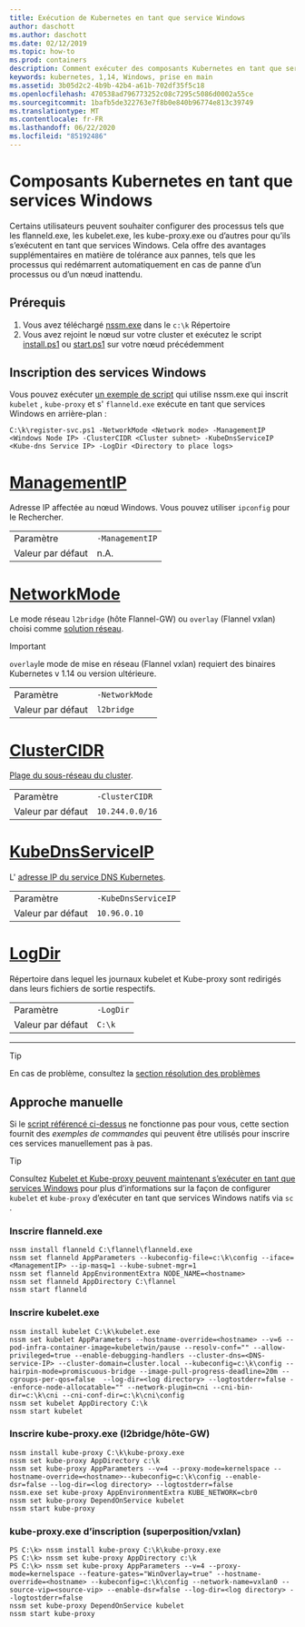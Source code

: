 ```yaml
---
title: Exécution de Kubernetes en tant que service Windows
author: daschott
ms.author: daschott
ms.date: 02/12/2019
ms.topic: how-to
ms.prod: containers
description: Comment exécuter des composants Kubernetes en tant que services Windows.
keywords: kubernetes, 1,14, Windows, prise en main
ms.assetid: 3b05d2c2-4b9b-42b4-a61b-702df35f5c18
ms.openlocfilehash: 470538ad796773252c08c7295c5086d0002a55ce
ms.sourcegitcommit: 1bafb5de322763e7f8b0e840b96774e813c39749
ms.translationtype: MT
ms.contentlocale: fr-FR
ms.lasthandoff: 06/22/2020
ms.locfileid: "85192486"
---
```

# <a name="kubernetes-components-as-windows-services"></a>Composants Kubernetes en tant que services Windows

Certains utilisateurs peuvent souhaiter configurer des processus tels que les flanneld.exe, les kubelet.exe, les kube-proxy.exe ou d’autres pour qu’ils s’exécutent en tant que services Windows. Cela offre des avantages supplémentaires en matière de tolérance aux pannes, tels que les processus qui redémarrent automatiquement en cas de panne d’un processus ou d’un nœud inattendu.


## <a name="prerequisites"></a>Prérequis
1. Vous avez téléchargé [nssm.exe](https://nssm.cc/download) dans le `c:\k` Répertoire
2. Vous avez rejoint le nœud sur votre cluster et exécutez le script [install.ps1](https://github.com/Microsoft/SDN/tree/master/Kubernetes/flannel/install.ps1) ou [start.ps1](https://github.com/Microsoft/SDN/blob/master/Kubernetes/flannel/start.ps1) sur votre nœud précédemment

## <a name="registering-windows-services"></a>Inscription des services Windows
Vous pouvez exécuter [un exemple de script](https://github.com/Microsoft/SDN/tree/master/Kubernetes/flannel/register-svc.ps1) qui utilise nssm.exe qui inscrit `kubelet` , `kube-proxy` et s' `flanneld.exe` exécute en tant que services Windows en arrière-plan :

```
C:\k\register-svc.ps1 -NetworkMode <Network mode> -ManagementIP <Windows Node IP> -ClusterCIDR <Cluster subnet> -KubeDnsServiceIP <Kube-dns Service IP> -LogDir <Directory to place logs>
```

# <a name="managementip"></a>[ManagementIP](#tab/ManagementIP)
Adresse IP affectée au nœud Windows. Vous pouvez utiliser `ipconfig` pour le Rechercher.

|  |  |
|---------|---------|
|Paramètre     | `-ManagementIP`        |
|Valeur par défaut    | n.A.        |


# <a name="networkmode"></a>[NetworkMode](#tab/NetworkMode)
Le mode réseau `l2bridge` (hôte Flannel-GW) ou `overlay` (Flannel vxlan) choisi comme [solution réseau](./network-topologies.md).

> [!Important]
> `overlay`le mode de mise en réseau (Flannel vxlan) requiert des binaires Kubernetes v 1.14 ou version ultérieure.

|  |  |
|---------|---------|
|Paramètre     | `-NetworkMode`        |
|Valeur par défaut    | `l2bridge`        |


# <a name="clustercidr"></a>[ClusterCIDR](#tab/ClusterCIDR)
[Plage du sous-réseau du cluster](./getting-started-kubernetes-windows.md#cluster-subnet-def).

|  |  |
|---------|---------|
|Paramètre     | `-ClusterCIDR`        |
|Valeur par défaut    | `10.244.0.0/16`        |


# <a name="kubednsserviceip"></a>[KubeDnsServiceIP](#tab/KubeDnsServiceIP)
L' [adresse IP du service DNS Kubernetes](./getting-started-kubernetes-windows.md#kube-dns-def).

|  |  |
|---------|---------|
|Paramètre     | `-KubeDnsServiceIP`        |
|Valeur par défaut    | `10.96.0.10`        |


# <a name="logdir"></a>[LogDir](#tab/LogDir)
Répertoire dans lequel les journaux kubelet et Kube-proxy sont redirigés dans leurs fichiers de sortie respectifs.

|  |  |
|---------|---------|
|Paramètre     | `-LogDir`        |
|Valeur par défaut    | `C:\k`        |

---


> [!TIP]
> En cas de problème, consultez la [section résolution des problèmes](./common-problems.md#i-have-problems-running-kubernetes-processes-as-windows-services)

## <a name="manual-approach"></a>Approche manuelle
Si le [script référencé ci-dessus](#registering-windows-services) ne fonctionne pas pour vous, cette section fournit des *exemples de commandes* qui peuvent être utilisés pour inscrire ces services manuellement pas à pas.

> [!TIP]
> Consultez [Kubelet et Kube-proxy peuvent maintenant s’exécuter en tant que services Windows](https://kubernetes.io/docs/getting-started-guides/windows/#kubelet-and-kube-proxy-can-now-run-as-windows-services) pour plus d’informations sur la façon de configurer `kubelet` et `kube-proxy` d’exécuter en tant que services Windows natifs via `sc` .

### <a name="register-flanneldexe"></a>Inscrire flanneld.exe
```
nssm install flanneld C:\flannel\flanneld.exe
nssm set flanneld AppParameters --kubeconfig-file=c:\k\config --iface=<ManagementIP> --ip-masq=1 --kube-subnet-mgr=1
nssm set flanneld AppEnvironmentExtra NODE_NAME=<hostname>
nssm set flanneld AppDirectory C:\flannel
nssm start flanneld
```

### <a name="register-kubeletexe"></a>Inscrire kubelet.exe
```
nssm install kubelet C:\k\kubelet.exe
nssm set kubelet AppParameters --hostname-override=<hostname> --v=6 --pod-infra-container-image=kubeletwin/pause --resolv-conf="" --allow-privileged=true --enable-debugging-handlers --cluster-dns=<DNS-service-IP> --cluster-domain=cluster.local --kubeconfig=c:\k\config --hairpin-mode=promiscuous-bridge --image-pull-progress-deadline=20m --cgroups-per-qos=false  --log-dir=<log directory> --logtostderr=false --enforce-node-allocatable="" --network-plugin=cni --cni-bin-dir=c:\k\cni --cni-conf-dir=c:\k\cni\config
nssm set kubelet AppDirectory C:\k
nssm start kubelet
```

### <a name="register-kube-proxyexe-l2bridge--host-gw"></a>Inscrire kube-proxy.exe (l2bridge/hôte-GW)
```
nssm install kube-proxy C:\k\kube-proxy.exe
nssm set kube-proxy AppDirectory c:\k
nssm set kube-proxy AppParameters --v=4 --proxy-mode=kernelspace --hostname-override=<hostname>--kubeconfig=c:\k\config --enable-dsr=false --log-dir=<log directory> --logtostderr=false
nssm.exe set kube-proxy AppEnvironmentExtra KUBE_NETWORK=cbr0
nssm set kube-proxy DependOnService kubelet
nssm start kube-proxy
```

### <a name="register-kube-proxyexe-overlay--vxlan"></a>kube-proxy.exe d’inscription (superposition/vxlan)
```
PS C:\k> nssm install kube-proxy C:\k\kube-proxy.exe
PS C:\k> nssm set kube-proxy AppDirectory c:\k
PS C:\k> nssm set kube-proxy AppParameters --v=4 --proxy-mode=kernelspace --feature-gates="WinOverlay=true" --hostname-override=<hostname> --kubeconfig=c:\k\config --network-name=vxlan0 --source-vip=<source-vip> --enable-dsr=false --log-dir=<log directory> --logtostderr=false
nssm set kube-proxy DependOnService kubelet
nssm start kube-proxy
```